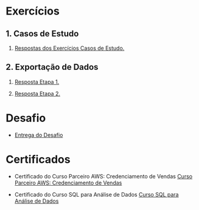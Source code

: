 # Exercícios


## 1. Casos de Estudo

1. [Respostas dos Exercícios Casos de Estudo.](../Sprint%202/exercicios/Exercício%20I%20-%20Casos%20de%20Estudo/respostas_exercicios.txt)


## 2. Exportação de Dados

1. [Resposta Etapa 1.](../Sprint%202/exercicios/Exercício%20II%20-%20Exportação%20de%20dados/resultado_etapa1.csv)

2. [Resposta Etapa 2.](../Sprint%202/exercicios/Exercício%20II%20-%20Exportação%20de%20dados/resultado_etapa2.csv)


# Desafio


- [Entrega do Desafio](../Sprint%202/Desafio/)


# Certificados


- Certificado do Curso Parceiro AWS: Credenciamento de Vendas
[Curso Parceiro AWS: Credenciamento de Vendas](../Sprint%202/certificados/Curso%20Parceiro%20AWS%20Credenciamento%20de%20Vendas.pdf)

- Certificado do Curso SQL para Análise de Dados
[Curso SQL para Análise de Dados](../Sprint%202/certificados/Curso%20SQL%20para%20Análise%20de%20Dados.pdf)
